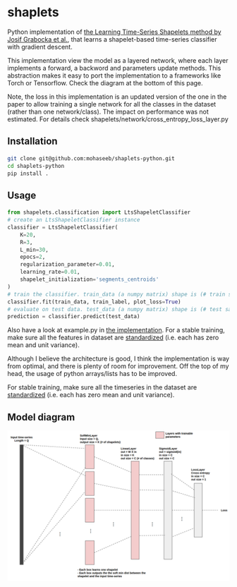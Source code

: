 # shaplets
Python implementation of [the Learning Time-Series Shapelets method by Josif Grabocka et al.](http://www.ismll.uni-hildesheim.de/pub/pdfs/grabocka2014e-kdd.pdf), that learns a shapelet-based time-series classifier with gradient descent. 

This implementation view the model as a layered network, where each layer implements a forward, a backword and parameters update methods. This abstraction makes it easy to port the implementation to a frameworks like Torch or Tensorflow. Check the diagram at the bottom of this page.

Note, the loss in this implementation is an updated version of the one in the paper to allow training a single network for all the classes in the dataset (rather than one network/class). The impact on performance was not estimated. For details check shapelets/network/cross_entropy_loss_layer.py

## Installation ##
```bash
git clone git@github.com:mohaseeb/shaplets-python.git
cd shaplets-python
pip install .
```
## Usage ##
```python
from shapelets.classification import LtsShapeletClassifier
# create an LtsShapeletClassifier instance
classifier = LtsShapeletClassifier(
    K=20, 
    R=3, 
    L_min=30, 
    epocs=2, 
    regularization_parameter=0.01,
    learning_rate=0.01, 
    shapelet_initialization='segments_centroids'
)
# train the classifier. train_data (a numpy matrix) shape is (# train samples X time-series length), train_label (a numpy matrix) is (# train samples X 1).
classifier.fit(train_data, train_label, plot_loss=True)
# evaluate on test data. test_data (a numpy matrix) shape is (# test samples X time-series length)
prediction = classifier.predict(test_data)
```
Also have a look at example.py in [the implementation](https://github.com/mohaseeb/shaplets-python). For a stable training, make sure all the features in dataset are [standardized](https://en.wikipedia.org/wiki/Feature_scaling#Standardization) (i.e. each has zero mean and unit variance).

Although I believe the architecture is good, I think the implementation is way from optimal, and there is plenty of room for improvement. Off the top of my head, the usage of python arrays/lists has to be improved.

For stable training, make sure all the timeseries in the dataset are [standardized](https://en.wikipedia.org/wiki/Feature_scaling#Standardization) (i.e. each has zero mean and unit variance). 

## Model diagram
![Network diagram](lts-diag.png)
